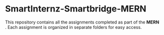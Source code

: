 # SmartInternz-Smartbridge-MERN

This repository contains all the assignments completed as part of the **MERN** . Each assignment is organized in separate folders for easy access.  
